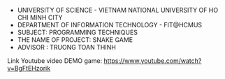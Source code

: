 - UNIVERSITY OF SCIENCE - VIETNAM NATIONAL UNIVERSITY OF HO CHI MINH CITY 
- DEPARTMENT OF INFORMATION TECHNOLOGY - FIT@HCMUS
- SUBJECT: PROGRAMMING TECHNIQUES
- THE NAME OF PROJECT: SNAKE GAME
- ADVISOR : TRUONG TOAN THINH

Link Youtube video DEMO game: https://www.youtube.com/watch?v=BgFtEHzorik